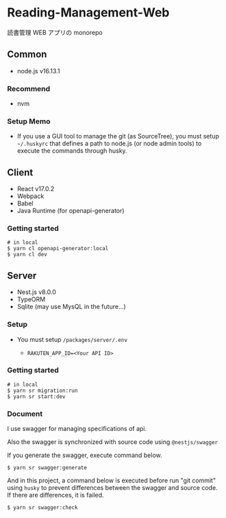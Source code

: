 # Reading-Management-Web

読書管理 WEB アプリの monorepo

## Common

- node.js v16.13.1

### Recommend

- nvm

### Setup Memo

- If you use a GUI tool to manage the git (as SourceTree), you must setup `~/.huskyrc` that defines a path to node.js (or node admin tools) to execute the commands through husky.

## Client

- React v17.0.2
- Webpack
- Babel
- Java Runtime (for openapi-generator)

### Getting started

```shell
# in local
$ yarn cl openapi-generator:local
$ yarn cl dev
```

## Server

- Nest.js v8.0.0
- TypeORM
- Sqlite (may use MysQL in the future...)

### Setup

- You must setup `/packages/server/.env`
  - ```
    RAKUTEN_APP_ID=<Your API ID>
    ```

### Getting started

```shell
# in local
$ yarn sr migration:run
$ yarn sr start:dev
```

### Document

I use swagger for managing specifications of api.

Also the swagger is synchronized with source code using `@nestjs/swagger`

If you generate the swagger, execute command below.

```shell
$ yarn sr swagger:generate
```

And in this project, a command below is executed before run "git commit" using `husky` to prevent differences between the swagger and source code.
If there are differences, it is failed.

```shell
$ yarn sr swagger:check
```
